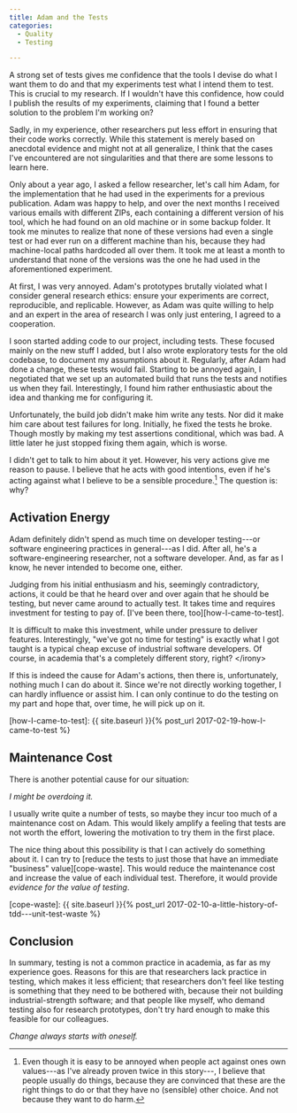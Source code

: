 ```yaml
---
title: Adam and the Tests
categories:
  - Quality
  - Testing

---
```


A strong set of tests gives me confidence that the tools I devise do what I want them to do and that my experiments test what I intend them to test. This is crucial to my research. If I wouldn't have this confidence, how could I publish the results of my experiments, claiming that I found a better solution to the problem I'm working on?

Sadly, in my experience, other researchers put less effort in ensuring that their code works correctly. While this statement is merely based on anecdotal evidence and might not at all generalize, I think that the cases I've encountered are not singularities and that there are some lessons to learn here.

Only about a year ago, I asked a fellow researcher, let's call him Adam, for the implementation that he had used in the experiments for a previous publication. Adam was happy to help, and over the next months I received various emails with different ZIPs, each containing a different version of his tool, which he had found on an old machine or in some backup folder. It took me minutes to realize that none of these versions had even a single test or had ever run on a different machine than his, because they had machine-local paths hardcoded all over them. It took me at least a month to understand that none of the versions was the one he had used in the aforementioned experiment.

At first, I was very annoyed. Adam's prototypes brutally violated what I consider general research ethics:  ensure your experiments are correct, reproducible, and replicable. However, as Adam was quite willing to help and an expert in the area of research I was only just entering, I agreed to a cooperation.

I soon started adding code to our project, including tests. These focused mainly on the new stuff I added, but I also wrote exploratory tests for the old codebase, to document my assumptions about it. Regularly, after Adam had done a change, these tests would fail. Starting to be annoyed again, I negotiated that we set up an automated build that runs the tests and notifies us when they fail. Interestingly, I found him rather enthusiastic about the idea and thanking me for configuring it.

Unfortunately, the build job didn't make him write any tests. Nor did it make him care about test failures for long. Initially, he fixed the tests he broke. Though mostly by making my test assertions conditional, which was bad. A little later he just stopped fixing them again, which is worse.

I didn't get to talk to him about it yet. However, his very actions give me reason to pause. I believe that he acts with good intentions, even if he's acting against what I believe to be a sensible procedure.[^intent] The question is: why?

  [^intent]: Even though it is easy to be annoyed when people act against ones own values---as I've already proven twice in this story---, I believe that people usually do things, because they are convinced that these are the right things to do or that they have no (sensible) other choice. And not because they want to do harm.

## Activation Energy

Adam definitely didn't spend as much time on developer testing---or software engineering practices in general---as I did. After all, he's a software-engineering researcher, not a software developer. And, as far as I know, he never intended to become one, either.

Judging from his initial enthusiasm and his, seemingly contradictory, actions, it could be that he heard over and over again that he should be testing, but never came around to actually test. It takes time and requires investment for testing to pay of. [I've been there, too][how-I-came-to-test].

It is difficult to make this investment, while under pressure to deliver features. Interestingly, "we've got no time for testing" is exactly what I got taught is a typical cheap excuse of industrial software developers. Of course, in academia that's a completely different story, right? &lt;/irony&gt;

If this is indeed the cause for Adam's actions, then there is, unfortunately, nothing much I can do about it. Since we're not directly working together, I can hardly influence or assist him. I can only continue to do the testing on my part and hope that, over time, he will pick up on it. 

  [how-I-came-to-test]: {{ site.baseurl }}{% post_url 2017-02-19-how-I-came-to-test %}

## Maintenance Cost

There is another potential cause for our situation:

*I might be overdoing it.*

I usually write quite a number of tests, so maybe they incur too much of a maintenance cost on Adam. This would likely amplify a feeling that tests are not worth the effort, lowering the motivation to try them in the first place.

The nice thing about this possibility is that I can actively do something about it. I can try to [reduce the tests to just those that have an immediate "business" value][cope-waste]. This would reduce the maintenance cost and increase the value of each individual test. Therefore, it would provide *evidence for the value of testing*. 

  [cope-waste]: {{ site.baseurl }}{% post_url 2017-02-10-a-little-history-of-tdd---unit-test-waste %}

## Conclusion

In summary, testing is not a common practice in academia, as far as my experience goes. Reasons for this are that researchers lack practice in testing, which makes it less efficient; that researchers don't feel like testing is something that they need to be bothered with, because their not building industrial-strength software; and that people like myself, who demand testing also for research prototypes, don't try hard enough to make this feasible for our colleagues.

*Change always starts with oneself.*
